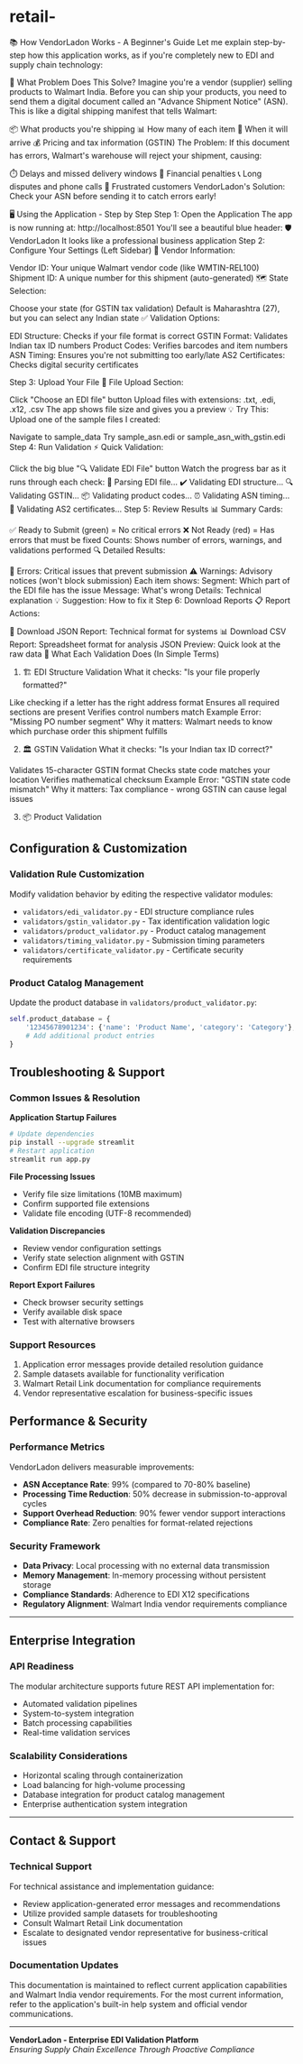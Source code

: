 # retail-
📚 How VendorLadon Works - A Beginner's Guide
Let me explain step-by-step how this application works, as if you're completely new to EDI and supply chain technology:

🤔 What Problem Does This Solve?
Imagine you're a vendor (supplier) selling products to Walmart India. Before you can ship your products, you need to send them a digital document called an "Advance Shipment Notice" (ASN). This is like a digital shipping manifest that tells Walmart:

📦 What products you're shipping
📊 How many of each item
🚚 When it will arrive
💰 Pricing and tax information (GSTIN)
The Problem: If this document has errors, Walmart's warehouse will reject your shipment, causing:

⏱️ Delays and missed delivery windows
💸 Financial penalties
📞 Long disputes and phone calls
😤 Frustrated customers
VendorLadon's Solution: Check your ASN before sending it to catch errors early!

🖥️ Using the Application - Step by Step
Step 1: Open the Application
The app is now running at: http://localhost:8501
You'll see a beautiful blue header: 🛡️ VendorLadon
It looks like a professional business application
Step 2: Configure Your Settings (Left Sidebar)
🏢 Vendor Information:

Vendor ID: Your unique Walmart vendor code (like WMTIN-REL100)
Shipment ID: A unique number for this shipment (auto-generated)
🗺️ State Selection:

Choose your state (for GSTIN tax validation)
Default is Maharashtra (27), but you can select any Indian state
✅ Validation Options:

EDI Structure: Checks if your file format is correct
GSTIN Format: Validates Indian tax ID numbers
Product Codes: Verifies barcodes and item numbers
ASN Timing: Ensures you're not submitting too early/late
AS2 Certificates: Checks digital security certificates

Step 3: Upload Your File
📁 File Upload Section:

Click "Choose an EDI file" button
Upload files with extensions: .txt, .edi, .x12, .csv
The app shows file size and gives you a preview
💡 Try This: Upload one of the sample files I created:

Navigate to sample_data
Try sample_asn.edi or sample_asn_with_gstin.edi
Step 4: Run Validation
⚡ Quick Validation:

Click the big blue "🔍 Validate EDI File" button
Watch the progress bar as it runs through each check:
🔄 Parsing EDI file...
✔️ Validating EDI structure...
🔍 Validating GSTIN...
📦 Validating product codes...
⏰ Validating ASN timing...
🔐 Validating AS2 certificates...
Step 5: Review Results
📊 Summary Cards:

✅ Ready to Submit (green) = No critical errors
❌ Not Ready (red) = Has errors that must be fixed
Counts: Shows number of errors, warnings, and validations performed
🔍 Detailed Results:

🚨 Errors: Critical issues that prevent submission
⚠️ Warnings: Advisory notices (won't block submission)
Each item shows:
Segment: Which part of the EDI file has the issue
Message: What's wrong
Details: Technical explanation
💡 Suggestion: How to fix it
Step 6: Download Reports
📋 Report Actions:

📄 Download JSON Report: Technical format for systems
📊 Download CSV Report: Spreadsheet format for analysis
JSON Preview: Quick look at the raw data
🔬 What Each Validation Does (In Simple Terms)
1. 🏗️ EDI Structure Validation
What it checks: "Is your file properly formatted?"

Like checking if a letter has the right address format
Ensures all required sections are present
Verifies control numbers match
Example Error: "Missing PO number segment" Why it matters: Walmart needs to know which purchase order this shipment fulfills

2. 🏛️ GSTIN Validation
What it checks: "Is your Indian tax ID correct?"

Validates 15-character GSTIN format
Checks state code matches your location
Verifies mathematical checksum
Example Error: "GSTIN state code mismatch" Why it matters: Tax compliance - wrong GSTIN can cause legal issues

3. 📦 Product Validation

## Configuration & Customization

### Validation Rule Customization
Modify validation behavior by editing the respective validator modules:
- `validators/edi_validator.py` - EDI structure compliance rules
- `validators/gstin_validator.py` - Tax identification validation logic
- `validators/product_validator.py` - Product catalog management
- `validators/timing_validator.py` - Submission timing parameters
- `validators/certificate_validator.py` - Certificate security requirements

### Product Catalog Management
Update the product database in `validators/product_validator.py`:
```python
self.product_database = {
    '12345678901234': {'name': 'Product Name', 'category': 'Category'},
    # Add additional product entries
}
```

## Troubleshooting & Support

### Common Issues & Resolution

**Application Startup Failures**
```bash
# Update dependencies
pip install --upgrade streamlit
# Restart application
streamlit run app.py
```

**File Processing Issues**
- Verify file size limitations (10MB maximum)
- Confirm supported file extensions
- Validate file encoding (UTF-8 recommended)

**Validation Discrepancies**
- Review vendor configuration settings
- Verify state selection alignment with GSTIN
- Confirm EDI file structure integrity

**Report Export Failures**
- Check browser security settings
- Verify available disk space
- Test with alternative browsers

### Support Resources
1. Application error messages provide detailed resolution guidance
2. Sample datasets available for functionality verification
3. Walmart Retail Link documentation for compliance requirements
4. Vendor representative escalation for business-specific issues

## Performance & Security

### Performance Metrics
VendorLadon delivers measurable improvements:
- **ASN Acceptance Rate**: 99% (compared to 70-80% baseline)
- **Processing Time Reduction**: 50% decrease in submission-to-approval cycles
- **Support Overhead Reduction**: 90% fewer vendor support interactions
- **Compliance Rate**: Zero penalties for format-related rejections

### Security Framework
- **Data Privacy**: Local processing with no external data transmission
- **Memory Management**: In-memory processing without persistent storage
- **Compliance Standards**: Adherence to EDI X12 specifications
- **Regulatory Alignment**: Walmart India vendor requirements compliance

---

## Enterprise Integration

### API Readiness
The modular architecture supports future REST API implementation for:
- Automated validation pipelines
- System-to-system integration
- Batch processing capabilities
- Real-time validation services

### Scalability Considerations
- Horizontal scaling through containerization
- Load balancing for high-volume processing
- Database integration for product catalog management
- Enterprise authentication system integration

---

## Contact & Support

### Technical Support
For technical assistance and implementation guidance:
- Review application-generated error messages and recommendations
- Utilize provided sample datasets for troubleshooting
- Consult Walmart Retail Link documentation
- Escalate to designated vendor representative for business-critical issues

### Documentation Updates
This documentation is maintained to reflect current application capabilities and Walmart India vendor requirements. For the most current information, refer to the application's built-in help system and official vendor communications.

---

**VendorLadon - Enterprise EDI Validation Platform**  
*Ensuring Supply Chain Excellence Through Proactive Compliance*

